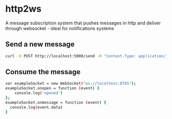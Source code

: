 # http2ws

A message subscription system that pushes messages in http and deliver through websocket - ideal for notifications systems

## Send a new message


```sh
curl -X POST http://localhost:5000/send -H "Content-Type: application/json" -d '{"recipient":"my_recipient","content":"my_message"}'

```


## Consume the message

```sh
var exampleSocket = new WebSocket("ws://localhost:8765");
exampleSocket.onopen = function (event) {
    console.log('opened')
};
exampleSocket.onmessage = function (event) {
  console.log(event.data)
}


```
